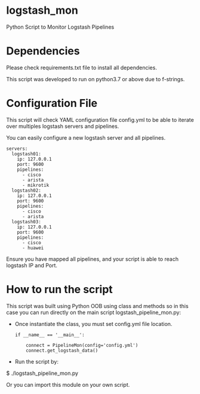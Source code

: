 # logstash_mon

Python Script to Monitor Logstash Pipelines

# Dependencies

Please check requirements.txt file to install all dependencies.

This script was developed to run on python3.7 or above due to f-strings.

# Configuration File

This script will check YAML configuration file config.yml to be able to iterate
over multiples logstash servers and pipelines.

You can easily configure a new logstash server and all pipelines.

    servers:
      logstash01:
        ip: 127.0.0.1
        port: 9600
        pipelines:
          - cisco
          - arista
          - mikrotik
      logstash02:
        ip: 127.0.0.1
        port: 9600
        pipelines:
          - cisco
          - arista
      logstash03:
        ip: 127.0.0.1
        port: 9600
        pipelines:
          - cisco
          - huawei

Ensure you have mapped all pipelines, and your script is able to reach logstash IP and Port.

# How to run the script

This script was built using Python OOB using class and methods so in this case you can run directly on the main script logstash_pipeline_mon.py:

  - Once instantiate the class, you must set config.yml file location.

        if __name__ == '__main__':

            connect = PipelineMon(config='config.yml')
            connect.get_logstash_data()

  - Run the script by:

  $ ./logstash_pipeline_mon.py

Or you can import this module on your own script.
